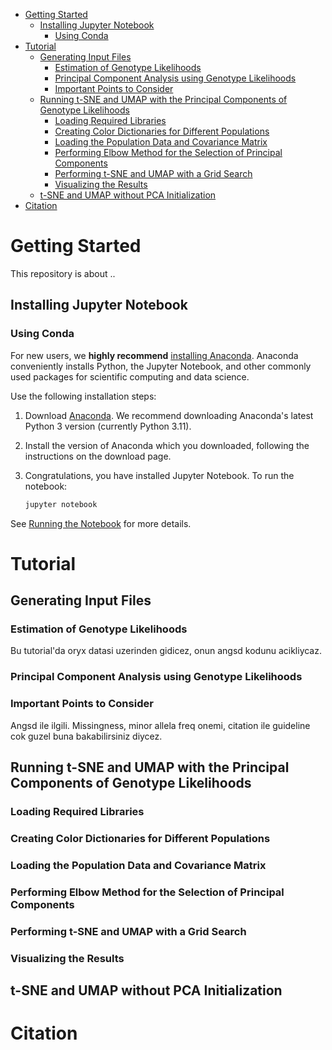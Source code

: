 - [Getting Started](#Getting-Started)
  * [Installing Jupyter Notebook](#Installing-Jupyter-Notebook)
      + [Using Conda](#Using-Conda)
- [Tutorial](#Tutorial)
  * [Generating Input Files](#Generating-Input-Files)
    + [Estimation of Genotype Likelihoods](#Estimation-of-Genotype-Likelihoods)
    + [Principal Component Analysis using Genotype Likelihoods](#Principal-Component-Analysis-using-Genotype-Likelihoods)
    + [Important Points to Consider](#Important-Points-to-Consider)
  * [Running t-SNE and UMAP with the Principal Components of Genotype Likelihoods](#Running-t-SNE-and-UMAP-with-the-Principal-Components-of-Genotype-Likelihoods)
     + [Loading Required Libraries](#Loading-Required-Libraries)
     + [Creating Color Dictionaries for Different Populations](#Creating-Color-Dictionaries-for-Different-Populations)
     + [Loading the Population Data and Covariance Matrix](#Loading-the-Population-Data-and-Covariance-Matrix)
     + [Performing Elbow Method for the Selection of Principal Components](#Performing-Elbow-Method-for-the-Selection-of-Principal-Components)
     + [Performing t-SNE and UMAP with a Grid Search](#Performing-t-SNE-and-UMAP-with-a-Grid-Search)
     + [Visualizing the Results](#Visualizing-the-Results)
  * [t-SNE and UMAP without PCA Initialization](#t-SNE-and-UMAP-without-PCA-Initialization)
 - [Citation](#Citation)

    
Getting Started
===========================================
This repository is about ..

Installing Jupyter Notebook
------------------------

### Using Conda

For new users, we **highly recommend** [installing Anaconda](https://www.anaconda.com/download).
Anaconda conveniently
installs Python, the Jupyter Notebook, and other commonly used packages for
scientific computing and data science.

Use the following installation steps:

1. Download [Anaconda](https://www.anaconda.com/download). We recommend
   downloading Anaconda's latest Python 3 version (currently Python 3.11).

2. Install the version of Anaconda which you downloaded, following the
   instructions on the download page.

3. Congratulations, you have installed Jupyter Notebook. To run the notebook:

   
    ```bash
    jupyter notebook

See [Running the Notebook](https://docs.jupyter.org/en/latest/running.html#running) for more details.

Tutorial
===========================================
Generating Input Files
------------------------
### Estimation of Genotype Likelihoods
Bu tutorial'da oryx datasi uzerinden gidicez, onun angsd kodunu acikliycaz.

### Principal Component Analysis using Genotype Likelihoods

### Important Points to Consider
Angsd ile ilgili. Missingness, minor allela freq onemi, citation ile guideline cok guzel buna bakabilirsiniz diycez.

Running t-SNE and UMAP with the Principal Components of Genotype Likelihoods
------------------------
### Loading Required Libraries

### Creating Color Dictionaries for Different Populations

### Loading the Population Data and Covariance Matrix

### Performing Elbow Method for the Selection of Principal Components

### Performing t-SNE and UMAP with a Grid Search

### Visualizing the Results

t-SNE and UMAP without PCA Initialization
------------------------

Citation
===========================================

